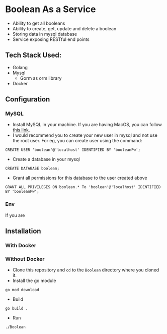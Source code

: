 # Boolean As a Service
- Ability to get all booleans
- Ability to create, get, update and delete a boolean
- Storing data in mysql database
- Service exposing RESTful end points

## Tech Stack Used:
- Golang
- Mysql
  - Gorm as orm library
- Docker

## Configuration

### MySQL
 - Install MySQL in your machine. If you are having MacOS, you can follow [this link](https://flaviocopes.com/mysql-how-to-install/).
 - I would recommend you to create your new user in mysql and not use the root user. For eg, you can create user using the command:
 ```
CREATE USER 'boolean'@'localhost' IDENTIFIED BY 'booleanPw';
 ``` 
  - Create a database in your mysql
  ```
  CREATE DATABASE boolean;
  ``` 

- Grant all permissions for this database to the user created above
```
GRANT ALL PRIVILEGES ON boolean.* To 'boolean'@'localhost' IDENTIFIED BY 'booleanPw';
```

### Env
If you are 

## Installation
### With Docker




### Without Docker
 - Clone this repository and ```cd``` to the ```Boolean``` directory where you cloned it.
 - Install the go module
 ```
 go mod download
 ```
 - Build
 ```
 go build .
 ```
 - Run
 ```
 ./Boolean
```



